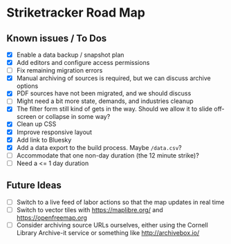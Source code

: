 # Striketracker Road Map

## Known issues / To Dos

- [x] Enable a data backup / snapshot plan
- [x] Add editors and configure access permissions
- [ ] Fix remaining migration errors
- [x] Manual archiving of sources is required, but we can discuss archive options
- [x] PDF sources have not been migrated, and we should discuss
- [ ] Might need a bit more state, demands, and industries cleanup
- [x] The filter form still kind of gets in the way. Should we allow it to slide off-screen or collapse in some way?
- [x] Clean up CSS 
- [x] Improve responsive layout
- [x] Add link to Bluesky
- [x] Add a data export to the build process. Maybe `/data.csv`?
- [ ] Accommodate that one non-day duration (the 12 minute strike)?
- [ ] Need a <= 1 day duration

## Future Ideas

- [ ] Switch to a live feed of labor actions so that the map updates in real time
- [ ] Switch to vector tiles with https://maplibre.org/ and https://openfreemap.org 
- [ ] Consider archiving source URLs ourselves, either using the Cornell Library Archive-it service or something like http://archivebox.io/
